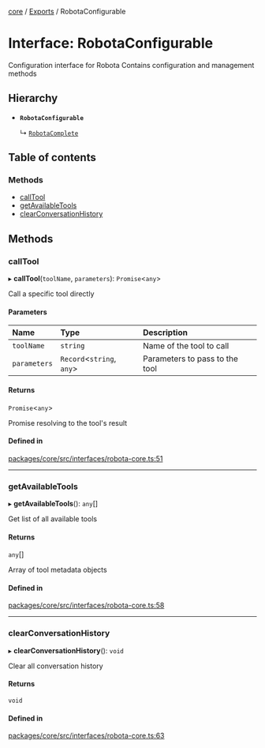 <!-- 
 ⚠️  AUTO-GENERATED FILE - DO NOT EDIT MANUALLY
 This file is automatically generated by scripts/docs-generator.js
 To make changes, edit the source TypeScript files or update the generator script
-->

[core](../../) / [Exports](../modules) / RobotaConfigurable

# Interface: RobotaConfigurable

Configuration interface for Robota
Contains configuration and management methods

## Hierarchy

- **`RobotaConfigurable`**

  ↳ [`RobotaComplete`](RobotaComplete)

## Table of contents

### Methods

- [callTool](RobotaConfigurable#calltool)
- [getAvailableTools](RobotaConfigurable#getavailabletools)
- [clearConversationHistory](RobotaConfigurable#clearconversationhistory)

## Methods

### callTool

▸ **callTool**(`toolName`, `parameters`): `Promise`\<`any`\>

Call a specific tool directly

#### Parameters

| Name | Type | Description |
| :------ | :------ | :------ |
| `toolName` | `string` | Name of the tool to call |
| `parameters` | `Record`\<`string`, `any`\> | Parameters to pass to the tool |

#### Returns

`Promise`\<`any`\>

Promise resolving to the tool's result

#### Defined in

[packages/core/src/interfaces/robota-core.ts:51](https://github.com/woojubb/robota/blob/30652967d461653c455a3b4a7c021f51b3c17391/packages/core/src/interfaces/robota-core.ts#L51)

___

### getAvailableTools

▸ **getAvailableTools**(): `any`[]

Get list of all available tools

#### Returns

`any`[]

Array of tool metadata objects

#### Defined in

[packages/core/src/interfaces/robota-core.ts:58](https://github.com/woojubb/robota/blob/30652967d461653c455a3b4a7c021f51b3c17391/packages/core/src/interfaces/robota-core.ts#L58)

___

### clearConversationHistory

▸ **clearConversationHistory**(): `void`

Clear all conversation history

#### Returns

`void`

#### Defined in

[packages/core/src/interfaces/robota-core.ts:63](https://github.com/woojubb/robota/blob/30652967d461653c455a3b4a7c021f51b3c17391/packages/core/src/interfaces/robota-core.ts#L63)
